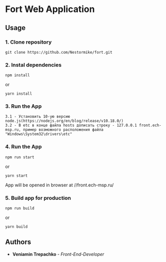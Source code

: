 # Fort Web Application

## Usage

### 1. Clone repository

```
git clone https://github.com/Nestormike/fort.git
```

### 2. Instal dependencies

```
npm install
```

or

```
yarn install
```

### 3. Run the App

```
3.1 - Установить 10-ую версию node.js(https://nodejs.org/en/blog/release/v10.18.0/)
3.2 - В etc в конце файла hosts дописать строку - 127.0.0.1 front.ech-msp.ru, пример возможного расположения файла "Windows\System32\drivers\etc"
```

### 4. Run the App

```
npm run start
```

or

```
yarn start
```

App will be opened in browser at //front.ech-msp.ru/

### 5. Build app for production


```
npm run build
```

or

```
yarn build
```

## Authors

* **Veniamin Trepachko** - *Front-End-Developer*